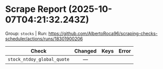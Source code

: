 # Scrape Report (2025-10-07T04:21:32.243Z)

Group: `stocks`  |  Run: https://github.com/AlbertoRoca96/scraping-checks-scheduler/actions/runs/18301900206

| Check | Changed | Keys | Error |
|---|:---:|:--|:--|
| `stock_ntdoy_global_quote` | — |  |  |
